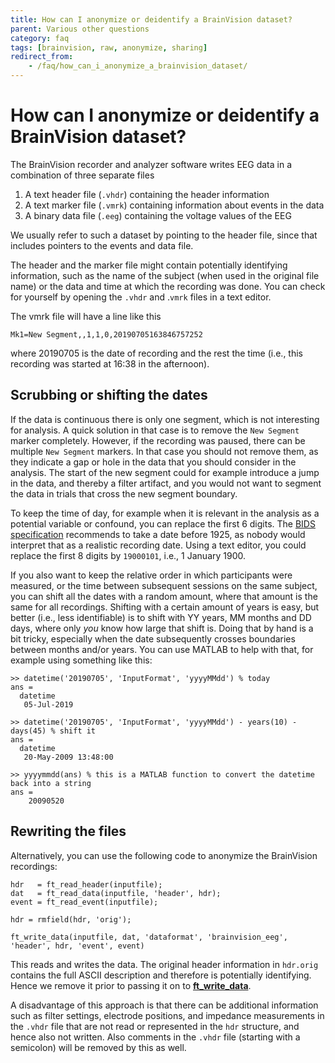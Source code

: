 ```yaml
---
title: How can I anonymize or deidentify a BrainVision dataset?
parent: Various other questions
category: faq
tags: [brainvision, raw, anonymize, sharing]
redirect_from:
    - /faq/how_can_i_anonymize_a_brainvision_dataset/
---
```


# How can I anonymize or deidentify a BrainVision dataset?

The BrainVision recorder and analyzer software writes EEG data in a combination of three separate files

1. A text header file (`.vhdr`) containing the header information
2. A text marker file (`.vmrk`) containing information about events in the data
3. A binary data file (`.eeg`) containing the voltage values of the EEG

We usually refer to such a dataset by pointing to the header file, since that includes pointers to the events and data file.

The header and the marker file might contain potentially identifying information, such as the name of the subject (when used in the original file name) or the data and time at which the recording was done. You can check for yourself by opening the `.vhdr` and .`vmrk` files in a text editor.

The vmrk file will have a line like this

    Mk1=New Segment,,1,1,0,20190705163846757252 

where 20190705 is the date of recording and the rest the time (i.e., this recording was started at 16:38 in the afternoon). 

## Scrubbing or shifting the dates

If the data is continuous there is only one segment, which is not interesting for analysis. A quick solution in that case is to remove the `New Segment` marker completely. However, if the recording was paused, there can be multiple `New Segment` markers. In that case you should not remove them, as they indicate a gap or hole in the data that you should consider in the analysis. The start of the new segment could for example introduce a jump in the data, and thereby a filter artifact, and you would not want to segment the data in trials that cross the new segment boundary.

To keep the time of day, for example when it is relevant in the analysis as a potential variable or confound, you can replace the first 6 digits. The [BIDS specification](https://bids-specification.readthedocs.io/en/stable/02-common-principles.html#units) recommends to take a date before  1925, as nobody would interpret that as a realistic recording date. Using a text editor, you could replace the first 8 digits by `19000101`, i.e., 1 January 1900.

If you also want to keep the relative order in which participants were measured, or the time between subsequent sessions on the same subject, you can shift all the dates with a random amount, where that amount is the same for all recordings. Shifting with a certain amount of years is easy, but better (i.e., less identifiable) is to shift with YY years, MM months and DD days, where only _you_ know how large that shift is. Doing that by hand is a bit tricky, especially when the date subsequently crosses boundaries between months and/or years. You can use MATLAB to help with that, for example using something like this: 

    >> datetime('20190705', 'InputFormat', 'yyyyMMdd') % today
    ans = 
      datetime
       05-Jul-2019

    >> datetime('20190705', 'InputFormat', 'yyyyMMdd') - years(10) - days(45) % shift it
    ans = 
      datetime
       20-May-2009 13:48:00

    >> yyyymmdd(ans) % this is a MATLAB function to convert the datetime back into a string
    ans =
        20090520
    

## Rewriting the files

Alternatively, you can use the following code to anonymize the BrainVision recordings:

    hdr   = ft_read_header(inputfile);
    dat   = ft_read_data(inputfile, 'header', hdr);
    event = ft_read_event(inputfile);

    hdr = rmfield(hdr, 'orig');

    ft_write_data(inputfile, dat, 'dataformat', 'brainvision_eeg', 'header', hdr, 'event', event)

This reads and writes the data. The original header information in `hdr.orig` contains the full ASCII description and therefore is potentially identifying. Hence we remove it prior to  passing it on to **[ft_write_data](/reference/fileio/ft_write_data)**. 

A disadvantage of this approach is that there can be additional information such as filter settings, electrode positions, and impedance measurements in the `.vhdr` file that are not read or represented in the `hdr` structure, and hence also not written. Also comments in the `.vhdr` file (starting with a semicolon) will be removed by this as well.
